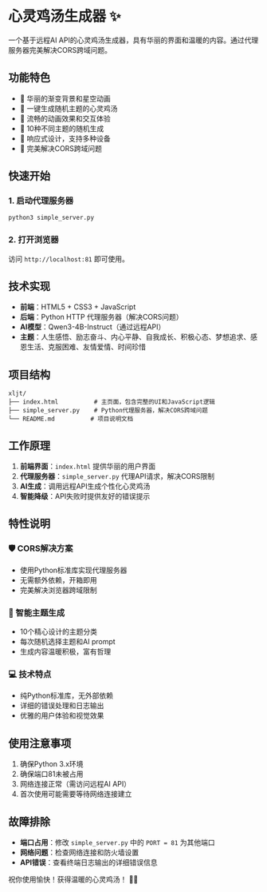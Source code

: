# 心灵鸡汤生成器 ✨

一个基于远程AI API的心灵鸡汤生成器，具有华丽的界面和温暖的内容。通过代理服务器完美解决CORS跨域问题。

## 功能特色

- 🎨 华丽的渐变背景和星空动画
- 🌟 一键生成随机主题的心灵鸡汤
- 💫 流畅的动画效果和交互体验
- 🔄 10种不同主题的随机生成
- 📱 响应式设计，支持多种设备
- 🚀 完美解决CORS跨域问题

## 快速开始

### 1. 启动代理服务器
```bash
python3 simple_server.py
```

### 2. 打开浏览器
访问 `http://localhost:81` 即可使用。

## 技术实现

- **前端**：HTML5 + CSS3 + JavaScript
- **后端**：Python HTTP 代理服务器（解决CORS问题）
- **AI模型**：Qwen3-4B-Instruct（通过远程API）
- **主题**：人生感悟、励志奋斗、内心平静、自我成长、积极心态、梦想追求、感恩生活、克服困难、友情爱情、时间珍惜

## 项目结构

```
xljt/
├── index.html          # 主页面，包含完整的UI和JavaScript逻辑
├── simple_server.py    # Python代理服务器，解决CORS跨域问题
└── README.md          # 项目说明文档
```

## 工作原理

1. **前端界面**：`index.html` 提供华丽的用户界面
2. **代理服务器**：`simple_server.py` 代理API请求，解决CORS限制
3. **AI生成**：调用远程API生成个性化心灵鸡汤
4. **智能降级**：API失败时提供友好的错误提示

## 特性说明

### 🛡️ CORS解决方案
- 使用Python标准库实现代理服务器
- 无需额外依赖，开箱即用
- 完美解决浏览器跨域限制

### 🎯 智能主题生成
- 10个精心设计的主题分类
- 每次随机选择主题和AI prompt
- 生成内容温暖积极，富有哲理

### 💻 技术特点
- 纯Python标准库，无外部依赖
- 详细的错误处理和日志输出
- 优雅的用户体验和视觉效果

## 使用注意事项

1. 确保Python 3.x环境
2. 确保端口81未被占用
3. 网络连接正常（需访问远程AI API）
4. 首次使用可能需要等待网络连接建立

## 故障排除

- **端口占用**：修改 `simple_server.py` 中的 `PORT = 81` 为其他端口
- **网络问题**：检查网络连接和防火墙设置
- **API错误**：查看终端日志输出的详细错误信息

祝你使用愉快！获得温暖的心灵鸡汤！ 🍲✨